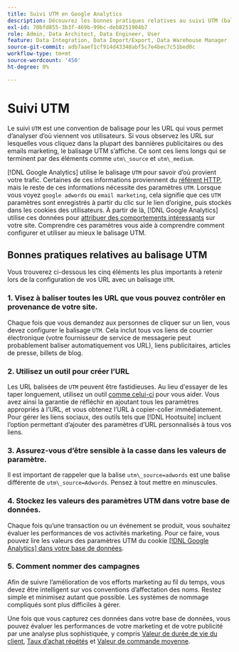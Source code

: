 ```yaml
---
title: Suivi UTM en Google Analytics
description: Découvrez les bonnes pratiques relatives au suivi UTM (balisage) en Google Analytics.
exl-id: 70bfd855-3b3f-469b-99bc-deb8251904b7
role: Admin, Data Architect, Data Engineer, User
feature: Data Integration, Data Import/Export, Data Warehouse Manager
source-git-commit: adb7aaef1cf914d43348abf5c7e4bec7c51bed0c
workflow-type: tm+mt
source-wordcount: '450'
ht-degree: 0%

---
```


# Suivi UTM

Le suivi `UTM` est une convention de balisage pour les URL qui vous permet d’analyser d’où viennent vos utilisateurs. Si vous observez les URL sur lesquelles vous cliquez dans la plupart des bannières publicitaires ou des emails marketing, le balisage UTM s’affiche. Ce sont ces liens longs qui se terminent par des éléments comme `utm\_source` et `utm\_medium`.

[!DNL Google Analytics] utilise le balisage `UTM` pour savoir d’où provient votre trafic. Certaines de ces informations proviennent du [référent HTTP](https://en.wikipedia.org/wiki/HTTP_referer), mais le reste de ces informations nécessite des paramètres `UTM`. Lorsque vous voyez `google adwords` ou `email marketing`, cela signifie que ces `UTM` paramètres sont enregistrés à partir du clic sur le lien d’origine, puis stockés dans les cookies des utilisateurs. À partir de là, [!DNL Google Analytics] utilise ces données pour [attribuer des comportements intéressants](../data-analyst/analysis/google-track-user-acq.md) sur votre site. Comprendre ces paramètres vous aide à comprendre comment configurer et utiliser au mieux le balisage UTM.

## Bonnes pratiques relatives au balisage UTM

Vous trouverez ci-dessous les cinq éléments les plus importants à retenir lors de la configuration de vos URL avec un balisage `UTM`.

### 1. Visez à baliser toutes les URL que vous pouvez contrôler en provenance de votre site.

Chaque fois que vous demandez aux personnes de cliquer sur un lien, vous devez configurer le balisage `UTM`. Cela inclut tous vos liens de courrier électronique (votre fournisseur de service de messagerie peut probablement baliser automatiquement vos URL), liens publicitaires, articles de presse, billets de blog.

### 2. Utilisez un outil pour créer l’URL

Les URL balisées de `UTM` peuvent être fastidieuses. Au lieu d&#39;essayer de les taper longuement, utilisez un outil [comme celui-ci](https://support.google.com/analytics/answer/1033867?hl=en) pour vous aider. Vous avez ainsi la garantie de réfléchir en ajoutant tous les paramètres appropriés à l’URL, et vous obtenez l’URL à copier-coller immédiatement. Pour gérer les liens sociaux, des outils tels que [!DNL Hootsuite] incluent l’option permettant d’ajouter des paramètres d’URL personnalisés à tous vos liens.

### 3. Assurez-vous d’être sensible à la casse dans les valeurs de paramètre.

Il est important de rappeler que la balise `utm\_source=adwords` est une balise différente de `utm\_source=Adwords`. Pensez à tout mettre en minuscules.

### 4. Stockez les valeurs des paramètres UTM dans votre base de données.

Chaque fois qu’une transaction ou un événement se produit, vous souhaitez évaluer les performances de vos activités marketing. Pour ce faire, vous pouvez lire les valeurs des paramètres UTM du cookie [[!DNL Google Analytics] dans votre base de données](../data-analyst/analysis/google-track-user-acq.md).

### 5. Comment nommer des campagnes

Afin de suivre l’amélioration de vos efforts marketing au fil du temps, vous devez être intelligent sur vos conventions d’affectation des noms. Restez simple et minimisez autant que possible. Les systèmes de nommage compliqués sont plus difficiles à gérer.

Une fois que vous capturez ces données dans votre base de données, vous pouvez évaluer les performances de votre marketing et de votre publicité par une analyse plus sophistiquée, y compris [Valeur de durée de vie du client](../data-analyst/analysis/ess-expected-ltv.md), [Taux d’achat répétés](../data-analyst/analysis/repurchase-behavior.md) et [Valeur de commande moyenne](../data-analyst/analysis/basic-analytics.md).
